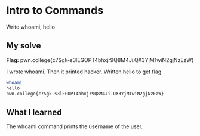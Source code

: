 # Intro to Commands
Write whoami, hello

## My solve
**Flag:** pwn.college{c7Sgk-s3lEGOPT4bhxjr9Q8M4Ji.QX3YjM1wiN2gjNzEzW}

I wrote whoami. Then it printed hacker. Written hello to get flag.
```bash
whoami
hello
pwn.college{c7Sgk-s3lEGOPT4bhxjr9Q8M4Ji.QX3YjM1wiN2gjNzEzW}
```
## What I learned
The whoami command prints the username of the user.
